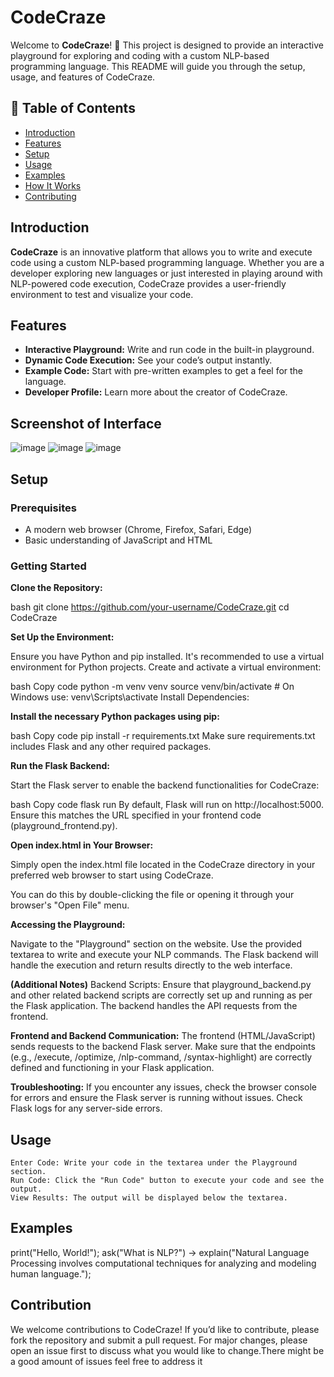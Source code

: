 # CodeCraze

Welcome to **CodeCraze**! 🎉 This project is designed to provide an interactive playground for exploring and coding with a custom NLP-based programming language. This README will guide you through the setup, usage, and features of CodeCraze.

## 📝 Table of Contents

- [Introduction](#introduction)
- [Features](#features)
- [Setup](#setup)
- [Usage](#usage)
- [Examples](#examples)
- [How It Works](#how-it-works)
- [Contributing](#contributing)

## Introduction

**CodeCraze** is an innovative platform that allows you to write and execute code using a custom NLP-based programming language. Whether you are a developer exploring new languages or just interested in playing around with NLP-powered code execution, CodeCraze provides a user-friendly environment to test and visualize your code.

## Features

- **Interactive Playground:** Write and run code in the built-in playground.
- **Dynamic Code Execution:** See your code’s output instantly.
- **Example Code:** Start with pre-written examples to get a feel for the language.
- **Developer Profile:** Learn more about the creator of CodeCraze.

## Screenshot of Interface
![image](https://github.com/user-attachments/assets/bfa6da04-cfaf-48e2-be0b-db07519022fe)
![image](https://github.com/user-attachments/assets/f6ba004e-31e3-4f49-9676-53eee21e3e4f)
![image](https://github.com/user-attachments/assets/2127d349-2e8b-4ea8-ae79-1e1123f4b4d9)

## Setup

### Prerequisites

- A modern web browser (Chrome, Firefox, Safari, Edge)
- Basic understanding of JavaScript and HTML

### Getting Started

**Clone the Repository:**

   bash
   git clone https://github.com/your-username/CodeCraze.git
   cd CodeCraze
   
**Set Up the Environment:**

Ensure you have Python and pip installed. It's recommended to use a virtual environment for Python projects. Create and activate a virtual environment:

bash
Copy code
python -m venv venv
source venv/bin/activate  # On Windows use: venv\Scripts\activate
Install Dependencies:

**Install the necessary Python packages using pip:**

bash
Copy code
pip install -r requirements.txt
Make sure requirements.txt includes Flask and any other required packages.

**Run the Flask Backend:**

Start the Flask server to enable the backend functionalities for CodeCraze:

bash
Copy code
flask run
By default, Flask will run on http://localhost:5000. Ensure this matches the URL specified in your frontend code (playground_frontend.py).

**Open index.html in Your Browser:**

Simply open the index.html file located in the CodeCraze directory in your preferred web browser to start using CodeCraze.

You can do this by double-clicking the file or opening it through your browser's "Open File" menu.

**Accessing the Playground:**

Navigate to the "Playground" section on the website.
Use the provided textarea to write and execute your NLP commands.
The Flask backend will handle the execution and return results directly to the web interface.

**(Additional Notes)**
Backend Scripts: Ensure that playground_backend.py and other related backend scripts are correctly set up and running as per the Flask application. The backend handles the API requests from the frontend.

**Frontend and Backend Communication:** The frontend (HTML/JavaScript) sends requests to the backend Flask server. Make sure that the endpoints (e.g., /execute, /optimize, /nlp-command, /syntax-highlight) are correctly defined and functioning in your Flask application.

**Troubleshooting:** If you encounter any issues, check the browser console for errors and ensure the Flask server is running without issues. Check Flask logs for any server-side errors.

## Usage
    Enter Code: Write your code in the textarea under the Playground section.
    Run Code: Click the "Run Code" button to execute your code and see the output.
    View Results: The output will be displayed below the textarea.

## Examples
print("Hello, World!");
ask("What is NLP?") -> explain("Natural Language Processing involves computational techniques for analyzing and modeling human language.");

## Contribution
We welcome contributions to CodeCraze! If you’d like to contribute, please fork the repository and submit a pull request. For major changes, please open an issue first to discuss what you would like to change.There might be a good amount of issues feel free to address it
   

